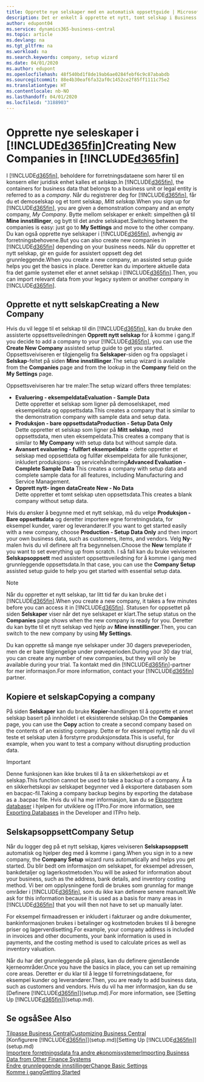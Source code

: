 ```yaml
---
title: Opprette nye selskaper med en automatisk oppsettguide | Microsoft-dokumentasjon
description: Det er enkelt å opprette et nytt, tomt selskap i Business Central. En guide for assistert oppsett hjelper deg gjennom trinnene, og du kan importere forretningsdataene eksisterende.
author: edupont04
ms.service: dynamics365-business-central
ms.topic: article
ms.devlang: na
ms.tgt_pltfrm: na
ms.workload: na
ms.search.keywords: company, setup wizard
ms.date: 04/01/2020
ms.author: edupont
ms.openlocfilehash: 48f540bd1f8de19ab6ae0284febf6c9c87ababdb
ms.sourcegitcommit: 88e4b30eaf6fa32af0c1452ce2f85ff1111c75e2
ms.translationtype: HT
ms.contentlocale: nb-NO
ms.lasthandoff: 04/01/2020
ms.locfileid: "3188903"
---
```

# <a name="creating-new-companies-in-d365fin"></a><span data-ttu-id="e8952-104">Opprette nye seleskaper i [!INCLUDE[d365fin](includes/d365fin_md.md)]</span><span class="sxs-lookup"><span data-stu-id="e8952-104">Creating New Companies in [!INCLUDE[d365fin](includes/d365fin_md.md)]</span></span>
<span data-ttu-id="e8952-105">I [!INCLUDE[d365fin](includes/d365fin_md.md)], beholdere for forretningsdataene som hører til en konsern eller juridisk enhet kalles et *selskap*.</span><span class="sxs-lookup"><span data-stu-id="e8952-105">In [!INCLUDE[d365fin](includes/d365fin_md.md)], the containers for business data that belongs to a business unit or legal entity is referred to as a *company*.</span></span> <span data-ttu-id="e8952-106">Når du registrerer deg for [!INCLUDE[d365fin](includes/d365fin_md.md)], får du et demoselskap og et tomt selskap, *Mitt selskap*.</span><span class="sxs-lookup"><span data-stu-id="e8952-106">When you sign up for [!INCLUDE[d365fin](includes/d365fin_md.md)], you are given a demonstration company and an empty company, *My Company*.</span></span> <span data-ttu-id="e8952-107">Bytte mellom selskaper er enkelt: simpelthen gå til **Mine innstillinger**, og bytt til det andre selskapet.</span><span class="sxs-lookup"><span data-stu-id="e8952-107">Switching between the companies is easy: just go to **My Settings** and move to the other company.</span></span> <span data-ttu-id="e8952-108">Du kan også opprette nye selskaper i [!INCLUDE[d365fin](includes/d365fin_md.md)], avhengig av forretningsbehovene.</span><span class="sxs-lookup"><span data-stu-id="e8952-108">But you can also create new companies in [!INCLUDE[d365fin](includes/d365fin_md.md)] depending on your business needs.</span></span> <span data-ttu-id="e8952-109">Når du oppretter et nytt selskap, gir en guide for assistert oppsett deg det grunnleggende.</span><span class="sxs-lookup"><span data-stu-id="e8952-109">When you create a new company, an assisted setup guide helps you get the basics in place.</span></span> <span data-ttu-id="e8952-110">Deretter kan du importere aktuelle data fra det gamle systemet eller et annet selskap i [!INCLUDE[d365fin](includes/d365fin_md.md)].</span><span class="sxs-lookup"><span data-stu-id="e8952-110">Then, you can import relevant data from your legacy system or another company in [!INCLUDE[d365fin](includes/d365fin_md.md)].</span></span>  

## <a name="creating-a-new-company"></a><span data-ttu-id="e8952-111">Opprette et nytt selskap</span><span class="sxs-lookup"><span data-stu-id="e8952-111">Creating a New Company</span></span>
<span data-ttu-id="e8952-112">Hvis du vil legge til et selskap til din [!INCLUDE[d365fin](includes/d365fin_md.md)], kan du bruke den assisterte oppsettsveiledningen **Opprett nytt selskap** for å komme i gang.</span><span class="sxs-lookup"><span data-stu-id="e8952-112">If you decide to add a company to your [!INCLUDE[d365fin](includes/d365fin_md.md)], you can use the **Create New Company** assisted setup guide to get you started.</span></span> <span data-ttu-id="e8952-113">Oppsettsveiviseren er tilgjengelig fra **Selskaper**-siden og fra oppslaget i **Selskap**-feltet på siden **Mine innstillinger**.</span><span class="sxs-lookup"><span data-stu-id="e8952-113">The setup wizard is available from the **Companies** page and from the lookup in the **Company** field on the **My Settings** page.</span></span>  

<span data-ttu-id="e8952-114">Oppsettsveiviseren har tre maler:</span><span class="sxs-lookup"><span data-stu-id="e8952-114">The setup wizard offers three templates:</span></span>

-   <span data-ttu-id="e8952-115">**Evaluering - eksempeldata**</span><span class="sxs-lookup"><span data-stu-id="e8952-115">**Evaluation - Sample Data**</span></span>  
    <span data-ttu-id="e8952-116">Dette oppretter et selskap som ligner på demoselskapet, med eksempeldata og oppsettsdata.</span><span class="sxs-lookup"><span data-stu-id="e8952-116">This creates a company that is similar to the demonstration company with sample data and setup data.</span></span>  
-   <span data-ttu-id="e8952-117">**Produksjon - bare oppsettsdata**</span><span class="sxs-lookup"><span data-stu-id="e8952-117">**Production - Setup Data Only**</span></span>  
    <span data-ttu-id="e8952-118">Dette oppretter et selskap som ligner på **Mitt selskap**, med oppsettsdata, men uten eksempeldata.</span><span class="sxs-lookup"><span data-stu-id="e8952-118">This creates a company that is similar to **My Company** with setup data but without sample data.</span></span>
-   <span data-ttu-id="e8952-119">**Avansert evaluering - fullført eksempeldata** - dette oppretter et selskap med oppsettdata og fullfør eksempeldata for alle funksjoner, inkludert produksjons- og servicehåndtering</span><span class="sxs-lookup"><span data-stu-id="e8952-119">**Advanced Evaluation - Complete Sample Data** This creates a company with setup data and complete sample data for all features, including Manufacturing and Service Management.</span></span>
-   <span data-ttu-id="e8952-120">**Opprett nytt- ingen data**</span><span class="sxs-lookup"><span data-stu-id="e8952-120">**Create New - No Data**</span></span>  
    <span data-ttu-id="e8952-121">Dette oppretter et tomt selskap uten oppsettsdata.</span><span class="sxs-lookup"><span data-stu-id="e8952-121">This creates a blank company without setup data.</span></span>  

<span data-ttu-id="e8952-122">Hvis du ønsker å begynne med et nytt selskap, må du velge **Produksjon - Bare oppsettsdata** og deretter importere egne forretningsdata, for eksempel kunder, varer og leverandører.</span><span class="sxs-lookup"><span data-stu-id="e8952-122">If you want to get started easily with a new company, choose **Production - Setup Data Only** and then import your own business data, such as customers, items, and vendors.</span></span> <span data-ttu-id="e8952-123">Velg **Ny**-malen hvis du vil definere alt fra begynnelsen.</span><span class="sxs-lookup"><span data-stu-id="e8952-123">Choose the **New** template if you want to set everything up from scratch.</span></span> <span data-ttu-id="e8952-124">I så fall kan du bruke veiviseren **Selskapsoppsett** med assistert oppsettsveiledning for å komme i gang med grunnleggende oppsettsdata.</span><span class="sxs-lookup"><span data-stu-id="e8952-124">In that case, you can use the **Company Setup** assisted setup guide to help you get started with essential setup data.</span></span>  

> [!NOTE]  
>   <span data-ttu-id="e8952-125">Når du oppretter et nytt selskap, tar litt tid før du kan bruke det i [!INCLUDE[d365fin](includes/d365fin_md.md)].</span><span class="sxs-lookup"><span data-stu-id="e8952-125">When you create a new company, it takes a few minutes before you can access it in [!INCLUDE[d365fin](includes/d365fin_md.md)].</span></span> <span data-ttu-id="e8952-126">Statusen for oppsettet på siden **Selskaper** viser når det nye selskapet er klart.</span><span class="sxs-lookup"><span data-stu-id="e8952-126">The setup status on the **Companies** page shows when the new company is ready for you.</span></span> <span data-ttu-id="e8952-127">Deretter du kan bytte til et nytt selskap ved hjelp av **Mine innstillinger**.</span><span class="sxs-lookup"><span data-stu-id="e8952-127">Then, you can switch to the new company by using **My Settings**.</span></span>  

<span data-ttu-id="e8952-128">Du kan opprette så mange nye selskaper under 30 dagers prøveperioden, men de er bare tilgjengelige under prøveperioden.</span><span class="sxs-lookup"><span data-stu-id="e8952-128">During your 30 day trial, you can create any number of new companies, but they will only be available during your trial.</span></span> <span data-ttu-id="e8952-129">Ta kontakt med din [!INCLUDE[d365fin](includes/d365fin_md.md)]-partner for mer informasjon.</span><span class="sxs-lookup"><span data-stu-id="e8952-129">For more information, contact your [!INCLUDE[d365fin](includes/d365fin_md.md)] partner.</span></span>  

## <a name="copying-a-company"></a><span data-ttu-id="e8952-130">Kopiere et selskap</span><span class="sxs-lookup"><span data-stu-id="e8952-130">Copying a company</span></span>
<span data-ttu-id="e8952-131">På siden **Selskaper** kan du bruke **Kopier**-handlingen til å opprette et annet selskap basert på innholdet i et eksisterende selskap.</span><span class="sxs-lookup"><span data-stu-id="e8952-131">On the **Companies** page, you can use the **Copy** action to create a second company based on the contents of an existing company.</span></span> <span data-ttu-id="e8952-132">Dette er for eksempel nyttig når du vil teste et selskap uten å forstyrre produksjonsdata.</span><span class="sxs-lookup"><span data-stu-id="e8952-132">This is useful, for example, when you want to test a company without disrupting production data.</span></span>

> [!Important]
> <span data-ttu-id="e8952-133">Denne funksjonen kan ikke brukes til å ta en sikkerhetskopi av et selskap.</span><span class="sxs-lookup"><span data-stu-id="e8952-133">This function cannot be used to take a backup of a company.</span></span> <span data-ttu-id="e8952-134">Å ta en sikkerhetskopi av selskapet begynner ved å eksportere databasen som en bacpac-fil.</span><span class="sxs-lookup"><span data-stu-id="e8952-134">Taking a company backup begins by exporting the database as a .bacpac file.</span></span> <span data-ttu-id="e8952-135">Hvis du vil ha mer informasjon, kan du se [Eksportere databaser](/dynamics365/business-central/dev-itpro/administration/tenant-admin-center-database-export) i hjelpen for utviklere og ITPro.</span><span class="sxs-lookup"><span data-stu-id="e8952-135">For more information, see [Exporting Databases](/dynamics365/business-central/dev-itpro/administration/tenant-admin-center-database-export) in the Developer and ITPro help.</span></span>

## <a name="company-setup"></a><span data-ttu-id="e8952-136">Selskapsoppsett</span><span class="sxs-lookup"><span data-stu-id="e8952-136">Company Setup</span></span>
<span data-ttu-id="e8952-137">Når du logger deg på et nytt selskap, kjøres veiviseren **Selskapsoppsett** automatisk og hjelper deg med å komme i gang.</span><span class="sxs-lookup"><span data-stu-id="e8952-137">When you sign in to a new company, the **Company Setup** wizard runs automatically and helps you get started.</span></span> <span data-ttu-id="e8952-138">Du blir bedt om informasjon om selskapet, for eksempel adressen, bankdetaljer og lagerkostmetoden.</span><span class="sxs-lookup"><span data-stu-id="e8952-138">You will be asked for information about your business, such as the address, bank details, and inventory costing method.</span></span> <span data-ttu-id="e8952-139">Vi ber om opplysningene fordi de brukes som grunnlag for mange områder i [!INCLUDE[d365fin](includes/d365fin_md.md)], som du ikke kan definere senere manuelt.</span><span class="sxs-lookup"><span data-stu-id="e8952-139">We ask for this information because it is used as a basis for many areas in [!INCLUDE[d365fin](includes/d365fin_md.md)] that you will then not have to set up manually later.</span></span>  

<span data-ttu-id="e8952-140">For eksempel firmaadressen er inkludert i fakturaer og andre dokumenter, bankinformasjonen brukes i betalinger og kostmetoden brukes til å beregne priser og lagerverdisetting.</span><span class="sxs-lookup"><span data-stu-id="e8952-140">For example, your company address is included in invoices and other documents, your bank information is used in payments, and the costing method is used to calculate prices as well as inventory valuation.</span></span>  

<span data-ttu-id="e8952-141">Når du har det grunnleggende på plass, kan du definere gjenstående kjerneområder.</span><span class="sxs-lookup"><span data-stu-id="e8952-141">Once you have the basics in place, you can set up remaining core areas.</span></span> <span data-ttu-id="e8952-142">Deretter er du klar til å legge til forretningsdataene, for eksempel kunder og leverandører.</span><span class="sxs-lookup"><span data-stu-id="e8952-142">Then, you are ready to add business data, such as customers and vendors.</span></span> <span data-ttu-id="e8952-143">Hvis du vil ha mer informasjon, kan du se [Definere [!INCLUDE[d365fin](includes/d365fin_md.md)]](setup.md).</span><span class="sxs-lookup"><span data-stu-id="e8952-143">For more information, see [Setting Up [!INCLUDE[d365fin](includes/d365fin_md.md)]](setup.md).</span></span>  

## <a name="see-also"></a><span data-ttu-id="e8952-144">Se også</span><span class="sxs-lookup"><span data-stu-id="e8952-144">See Also</span></span>
[<span data-ttu-id="e8952-145">Tilpasse Business Central</span><span class="sxs-lookup"><span data-stu-id="e8952-145">Customizing Business Central</span></span>](ui-customizing-overview.md)  
<span data-ttu-id="e8952-146">[Konfigurere [!INCLUDE[d365fin](includes/d365fin_md.md)]](setup.md)</span><span class="sxs-lookup"><span data-stu-id="e8952-146">[Setting Up [!INCLUDE[d365fin](includes/d365fin_md.md)]](setup.md)</span></span>  
[<span data-ttu-id="e8952-147">Importere forretningsdata fra andre økonomisystemer</span><span class="sxs-lookup"><span data-stu-id="e8952-147">Importing Business Data from Other Finance Systems</span></span>](across-import-data-configuration-packages.md)  
[<span data-ttu-id="e8952-148">Endre grunnleggende innstillinger</span><span class="sxs-lookup"><span data-stu-id="e8952-148">Change Basic Settings</span></span>](ui-change-basic-settings.md)  
[<span data-ttu-id="e8952-149">Komme i gang</span><span class="sxs-lookup"><span data-stu-id="e8952-149">Getting Started</span></span>](product-get-started.md)  
